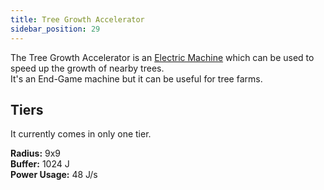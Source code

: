 ```yaml
---
title: Tree Growth Accelerator
sidebar_position: 29
---
```


The Tree Growth Accelerator is an [Electric Machine](../Electric-Machines.md) which can be used to speed up the growth of nearby trees.  
It's an End-Game machine but it can be useful for tree farms.

## Tiers

It currently comes in only one tier.  

**Radius:** 9x9  
**Buffer:** 1024 J  
**Power Usage:** 48 J/s  
